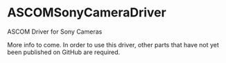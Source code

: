 # ASCOMSonyCameraDriver

ASCOM Driver for Sony Cameras

More info to come.
In order to use this driver, other parts that have not yet been published on GitHub are required.
